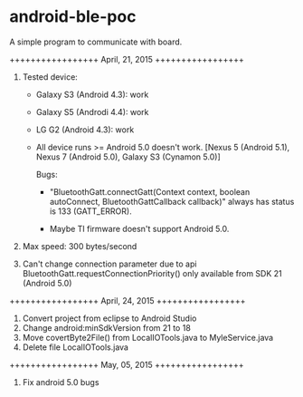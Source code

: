 # android-ble-poc
A simple program to communicate with board.


+++++++++++++++++ April, 21, 2015 +++++++++++++++++

1. Tested device:
    + Galaxy S3 (Android 4.3): work
    + Galaxy S5 (Androdi 4.4): work
    + LG G2 (Android 4.3): work
    
    + All device runs >= Android 5.0 doesn't work. [Nexus 5 (Android 5.1), Nexus 7 (Android 5.0), Galaxy S3 (Cynamon 5.0)]
    
        Bugs:
        
        + "BluetoothGatt.connectGatt(Context context, boolean autoConnect, BluetoothGattCallback callback)" always has status is 133 (GATT_ERROR).

        + Maybe TI firmware doesn't support Android 5.0.
    
    
2. Max speed: 300 bytes/second

3. Can't change connection parameter due to api BluetoothGatt.requestConnectionPriority() only
    available from SDK 21 (Android 5.0)


+++++++++++++++++ April, 24, 2015 +++++++++++++++++

1. Convert project from eclipse to Android Studio
2. Change android:minSdkVersion from 21 to 18
3. Move covertByte2File() from LocalIOTools.java to MyleService.java
4. Delete file LocalIOTools.java


+++++++++++++++++ May, 05, 2015 +++++++++++++++++

1. Fix android 5.0 bugs